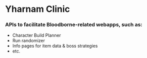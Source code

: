 # Yharnam Clinic

### APIs to facilitate Bloodborne-related webapps, such as:
- Character Build Planner
- Run randomizer
- Info pages for item data & boss strategies
- etc.